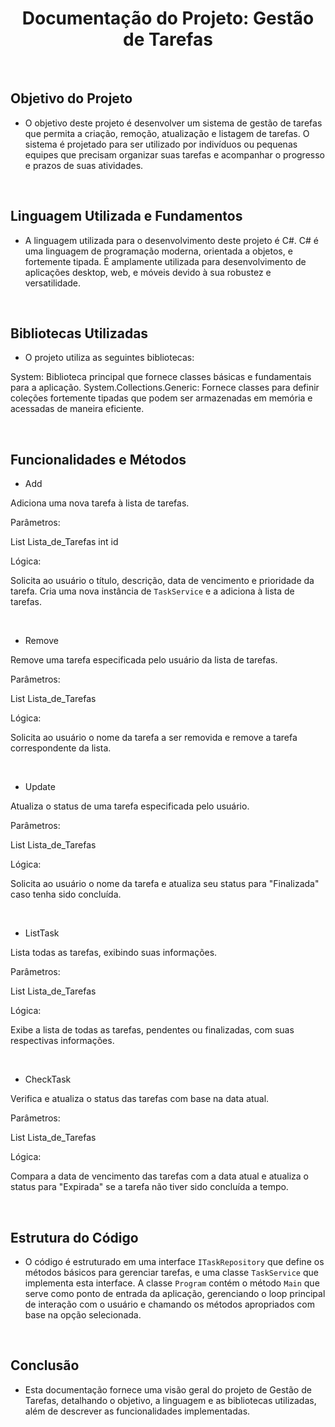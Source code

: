 <h1 align="center"> Documentação do Projeto: Gestão de Tarefas </h1>
<br>


## Objetivo do Projeto

* O objetivo deste projeto é desenvolver um sistema de gestão de tarefas que permita a criação, remoção, atualização e listagem de tarefas. O sistema é projetado para ser utilizado por indivíduos ou pequenas equipes que precisam organizar suas tarefas e acompanhar o progresso e prazos de suas atividades.


<br>

## Linguagem Utilizada e Fundamentos

* A linguagem utilizada para o desenvolvimento deste projeto é C#. C# é uma linguagem de programação moderna, orientada a objetos, e fortemente tipada. É amplamente utilizada para desenvolvimento de aplicações desktop, web, e móveis devido à sua robustez e versatilidade.

<br>

## Bibliotecas Utilizadas

* O projeto utiliza as seguintes bibliotecas:

System: Biblioteca principal que fornece classes básicas e fundamentais para a aplicação.
System.Collections.Generic: Fornece classes para definir coleções fortemente tipadas que podem ser armazenadas em memória e acessadas de maneira eficiente.


<br>

## Funcionalidades e Métodos


- Add

Adiciona uma nova tarefa à lista de tarefas.

Parâmetros:

List<TaskService> Lista_de_Tarefas
int id

Lógica:

Solicita ao usuário o título, descrição, data de vencimento e prioridade da tarefa. Cria uma nova instância de `TaskService` e a adiciona à lista de tarefas.

<br>

- Remove

Remove uma tarefa especificada pelo usuário da lista de tarefas.

Parâmetros:

List<TaskService> Lista_de_Tarefas

Lógica:

Solicita ao usuário o nome da tarefa a ser removida e remove a tarefa correspondente da lista.

<br>

- Update

Atualiza o status de uma tarefa especificada pelo usuário.

Parâmetros:

List<TaskService> Lista_de_Tarefas

Lógica:

Solicita ao usuário o nome da tarefa e atualiza seu status para "Finalizada" caso tenha sido concluída.

<br>

- ListTask

Lista todas as tarefas, exibindo suas informações.

Parâmetros:

List<TaskService> Lista_de_Tarefas

Lógica:

Exibe a lista de todas as tarefas, pendentes ou finalizadas, com suas respectivas informações.

<br>

- CheckTask

Verifica e atualiza o status das tarefas com base na data atual.

Parâmetros:

List<TaskService> Lista_de_Tarefas

Lógica:

Compara a data de vencimento das tarefas com a data atual e atualiza o status para "Expirada" se a tarefa não tiver sido concluída a tempo.

<br>

## Estrutura do Código

* O código é estruturado em uma interface `ITaskRepository` que define os métodos básicos para gerenciar tarefas, e uma classe `TaskService` que implementa esta interface. A classe `Program` contém o método `Main` que serve como ponto de entrada da aplicação, gerenciando o loop principal de interação com o usuário e chamando os métodos apropriados com base na opção selecionada.


<br>

## Conclusão

* Esta documentação fornece uma visão geral do projeto de Gestão de Tarefas, detalhando o objetivo, a linguagem e as bibliotecas utilizadas, além de descrever as funcionalidades implementadas. 



